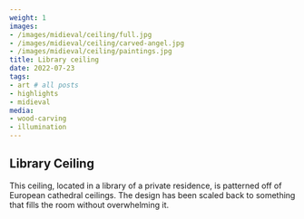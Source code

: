 ```yaml
---
weight: 1
images:
- /images/midieval/ceiling/full.jpg
- /images/midieval/ceiling/carved-angel.jpg
- /images/midieval/ceiling/paintings.jpg
title: Library ceiling
date: 2022-07-23
tags:
- art # all posts
- highlights
- midieval
media:
- wood-carving
- illumination
---
```


## Library Ceiling

This ceiling, located in a library of a private residence, is patterned off of European cathedral ceilings. The design has been scaled back to something that fills the room without overwhelming it.
